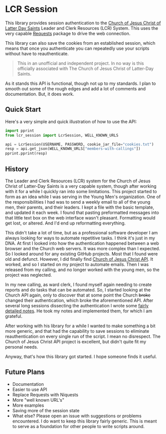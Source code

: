 # LCR Session

This library provides session authentication to the [Church of Jesus Christ of Latter
Day Saints](https://www.churchofjesuschrist.org) Leader and Clerk Resources (LCR)
System. This uses the very capable
[Requests](https://requests.readthedocs.io/en/latest/) package to drive the web
connection.

This library can also save the cookies from an established session, which means that
once you authenticate you can repeatedly use your scripts without have to
reauthenticate.

> This in an unofficial and independent project. In no way is this officially
> associated with The Church of Jesus Christ of Latter-Day Saints. 

As it stands this API is functional, though not up to my standards. I plan to smooth out
some of the rough edges and add a lot of comments and documentation. But, it does work.

## Quick Start

Here's a very simple and quick illustration of how to use the API:

```python
import pprint
from lcr_session import LcrSession, WELL_KNOWN_URLS

api = LcrSession(USERNAME, PASSWORD, cookie_jar_file="cookies.txt")
resp = api.get_json(WELL_KNOWN_URLS["members-with-callings"])
pprint.pprint(resp)
```

## History

The Leader and Clerk Resources (LCR) system for the Church of Jesus Christ of Latter-Day
Saints is a very capable system, though after working with it for a while I quickly ran
into some limitations. This project started to form as an idea while I was serving in
the Young Men's organization. One of the responsibilities I had was to send a weekly
email to all of the young men, their parents, and their leaders. I kept a file with the
basic template, and updated it each week. I found that pasting preformatted messages
into that little text box on the web interface wasn't pleasant. Formatting would get
lost, or altered. And I'd end up reformatting everything.

This didn't take a lot of time, but as a professional software developer I am always
looking for ways to automate repetitive tasks. I think it's just in my DNA. At first I
looked into how the authentication happened between a web browser and the Church web
servers. It was more complex than I expected. So I looked around for any existing GitHub
projects. Most that I found were old and defunct. However, I did finally find [Church of
Jesus Christ API](https://github.com/mackliet/church_of_jesus_christ_api).
It worked, and so I started on my project to automate emails. Then I was released from
my calling, and no longer worked with the young men, so the project was neglected.

In my new calling, as ward clerk, I found myself again needing to create reports and do
tasks that can be automated. So, I started looking at the Church API again, only to
discover that at some point the Church ~~broke~~ changed their authentication, which
broke the aforementioned API. After several long sessions dissecting the authentication
I wrote some [fairly detailed
notes](https://github.com/mackliet/church_of_jesus_christ_api/issues/16). He took my
notes and implemented them, for which I am grateful.

After working with his library for a while I wanted to make something a bit more
generic, and that had the capability to save sessions to eliminate reauthentication on
every single run of the script. I mean no disrespect. The Church of Jesus Christ API
project is excellent, but didn't quite fit my personal needs.

Anyway, that's how this library got started. I hope someone finds it useful.

## Future Plans

* Documentation
* Easier to use API
* Replace Requests with Niquests
* More "well known URL's"
* More examples
* Saving more of the session state
* What else? Please open an issue with suggestions or problems encountered. I do want to
  keep this library fairly generic. This is meant to serve as a foundation for other
  people to write scripts around.
